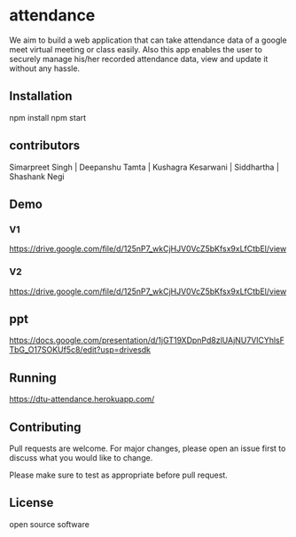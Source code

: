 # attendance 
We aim to build a web application that can take attendance data of a google meet virtual meeting or class easily. Also this app enables the user to securely manage his/her recorded attendance data, view and update it  without any hassle.


## Installation

npm install 
npm start

## contributors
 Simarpreet Singh |
 Deepanshu Tamta |
 Kushagra Kesarwani |
 Siddhartha |
  Shashank Negi 

## Demo
### V1
https://drive.google.com/file/d/125nP7_wkCjHJV0VcZ5bKfsx9xLfCtbEl/view
### V2
https://drive.google.com/file/d/125nP7_wkCjHJV0VcZ5bKfsx9xLfCtbEl/view

## ppt 
https://docs.google.com/presentation/d/1jGT19XDpnPd8zlUAjNU7VlCYhlsFTbG_O17SOKUf5c8/edit?usp=drivesdk


## Running
https://dtu-attendance.herokuapp.com/


## Contributing
Pull requests are welcome. For major changes, please open an issue first to discuss what you would like to change.

Please make sure to test as appropriate before pull request.

## License
open source software 
